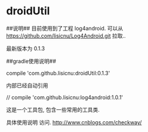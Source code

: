 droidUtil
===========

##说明##
目前使用到了工程 log4android.   可以从 https://github.com/lisicnu/Log4Android.git 拉取..

最新版本为 0.1.3


##gradle使用说明##

compile 'com.github.lisicnu:droidUtil:0.1.3'

内部已经自动引用

// compile 'com.github.lisicnu:log4android:1.0.1'

这是一个工具包, 包含一些常用的工具类.

具体使用说明 访问. http://www.cnblogs.com/checkway/

